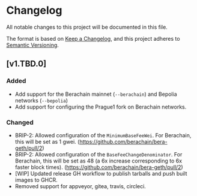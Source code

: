 # Changelog

All notable changes to this project will be documented in this file.

The format is based on [Keep a Changelog](https://keepachangelog.com/en/1.1.0/),
and this project adheres to
[Semantic Versioning](https://semver.org/spec/v2.0.0.html).

## [v1.TBD.0]

### Added

- Add support for the Berachain mainnet (`--berachain`) and Bepolia networks
  (`--bepolia`)
- Add support for configuring the Prague1 fork on Berachain networks.

### Changed

- BRIP-2: Allowed configuration of the `MinimumBaseFeeWei`. For Berachain, this will be set as 1 gwei. (https://github.com/berachain/bera-geth/pull/2)
- BRIP-2: Allowed configuration of the `BaseFeeChangeDenominator`. For Berachain, this will be set as 48 (a 6x increase corresponding to 6x faster block times). (https://github.com/berachain/bera-geth/pull/2)
- [WIP] Updated release GH workflow to publish tarballs and push built images to GHCR.
- Removed support for appveyor, gitea, travis, circleci.
